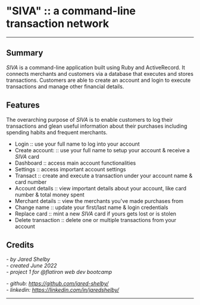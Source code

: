 # "SIVA" :: a command-line transaction network  
---

## Summary
_SIVA_ is a command-line application built using Ruby and ActiveRecord. It connects merchants and customers via a database that executes and stores transactions. Customers are able to create an account and login to execute transactions and manage other financial details. 

## Features
The overarching purpose of _SIVA_ is to enable customers to log their transactions and glean useful information about their purchases including spending habits and frequent merchants. 
- Login :: use your full name to log into your account
- Create account: :: use your full name to setup your account & receive a _SIVA_ card
- Dashboard :: access main account functionalities
- Settings :: access important account settings
- Transact :: create and execute a transaction under your account name & card number
- Account details :: view important details about your account, like card number & total money spent
- Merchant details :: view the merchants you've made purchases from
- Change name :: update your first/last name & login credentials
- Replace card :: mint a new _SIVA_ card if yours gets lost or is stolen
- Delete transaction :: delete one or multiple transactions from your account 

## Credits
_- by Jared Shelby_  
_- created June 2022_  
_- project 1 for @flatiron web dev bootcamp_  
  
_- github: https://github.com/jared-shelby/_  
_- linkedin: https://linkedin.com/in/jaredshelby/_
  
---
